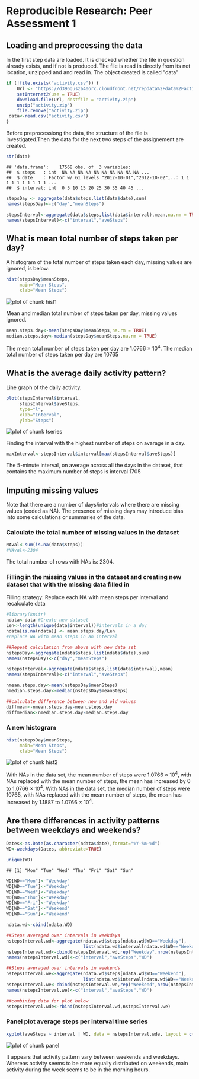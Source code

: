 # Reproducible Research: Peer Assessment 1  


## Loading and preprocessing the data  

In the first step data are loaded. It is checked whether the file in question already exists, and if not is produced.
The file is read in directly from its net location, unzipped and and read in.
The object created is called "data"

```r
if (!file.exists("activity.csv")) {
    Url <- "https://d396qusza40orc.cloudfront.net/repdata%2Fdata%2Factivity.zip"
    setInternet2(use = TRUE)
    download.file(Url, destfile = "activity.zip")
    unzip("activity.zip")
    file.remove("activity.zip")    
 data<-read.csv("activity.csv")   
}
```

Before preprocessiong the data, the structure of the file is investigated.Then the data for the next two steps of the assignement are created. 


```r
str(data)
```

```
## 'data.frame':	17568 obs. of  3 variables:
##  $ steps   : int  NA NA NA NA NA NA NA NA NA NA ...
##  $ date    : Factor w/ 61 levels "2012-10-01","2012-10-02",..: 1 1 1 1 1 1 1 1 1 1 ...
##  $ interval: int  0 5 10 15 20 25 30 35 40 45 ...
```



```r
stepsDay <- aggregate(data$steps,list(data$date),sum)
names(stepsDay)<-c("day","meanSteps")

stepsInterval<-aggregate(data$steps,list(data$interval),mean,na.rm = TRUE)
names(stepsInterval)<-c("interval","aveSteps")
```

## What is mean total number of steps taken per day?  
A histogram of the total number of steps taken each day, missing values are ignored, is below:


```r
hist(stepsDay$meanSteps, 
     main="Mean Steps",
     xlab="Mean Steps")
```

![plot of chunk hist1](figure/hist1.png) 

Mean and median total number of steps taken per day, missing values ignored. 


```r
mean.steps.day<-mean(stepsDay$meanSteps,na.rm = TRUE)
median.steps.day<-median(stepsDay$meanSteps,na.rm = TRUE)
```

The mean total number of steps taken per day are 1.0766 &times; 10<sup>4</sup>.
The median total number of steps taken per day are 10765



## What is the average daily activity pattern?

Line graph of the daily activity. 

```r
plot(stepsInterval$interval,
     stepsInterval$aveSteps,
     type="l",
     xlab="Interval",
     ylab="Steps")
```

![plot of chunk tseries](figure/tseries.png) 

Finding the interval with the highest number of steps on avarage in a day.  


```r
maxInterval<-stepsInterval$interval[max(stepsInterval$aveSteps)]
```

The 5-minute interval, on average across all the days in the dataset, that contains the maximum number of steps is interval 1705

## Imputing missing values  

Note that there are a number of days/intervals where there are missing values (coded as NA). The presence of missing days may introduce bias into some calculations or summaries of the data.

###  Calculate the total number of missing values in the dataset 


```r
NAval<-sum(is.na(data$steps))
#NAval<-2304
```
The total number of rows with NAs is: 2304.

### Filling in the missing values in the dataset and creating new dataset that with the missing data filled in  

Filling strategy: Replace each NA with mean steps per interval and recalculate data


```r
#library(knitr)
ndata<-data #Create new dataset
Len<-length(unique(data$interval))#intervals in a day
ndata[is.na(ndata)] <- mean.steps.day/Len
#replace NA with mean steps in an interval

##Repeat calculation from above with new data set
nstepsDay<-aggregate(ndata$steps,list(ndata$date),sum)
names(nstepsDay)<-c("day","meanSteps")

nstepsInterval<-aggregate(ndata$steps,list(data$interval),mean)
names(stepsInterval)<-c("interval","aveSteps")

nmean.steps.day<-mean(nstepsDay$meanSteps)
nmedian.steps.day<-median(nstepsDay$meanSteps)

##calculate difference between new and old values
diffmean<-nmean.steps.day-mean.steps.day
diffmedian<-nmedian.steps.day-median.steps.day
```

### A new histogram    


```r
hist(nstepsDay$meanSteps, 
     main="Mean Steps",
     xlab="Mean Steps")
```

![plot of chunk hist2](figure/hist2.png) 

With NAs in the data set, the mean number of steps were 1.0766 &times; 10<sup>4</sup>, with NAs replaced with the mean number of steps, the mean has increased by 0 to 1.0766 &times; 10<sup>4</sup>. With NAs in the data set, the median number of steps were 10765, with NAs replaced with the mean number of steps, the mean has increased by 1.1887 to 1.0766 &times; 10<sup>4</sup>.



## Are there differences in activity patterns between weekdays and weekends?


```r
Dates<-as.Date(as.character(ndata$date),format="%Y-%m-%d")
WD<-weekdays(Dates, abbreviate=TRUE)

unique(WD)
```

```
## [1] "Mon" "Tue" "Wed" "Thu" "Fri" "Sat" "Sun"
```

```r
WD[WD=="Mon"]<-"Weekday"
WD[WD=="Tue"]<-"Weekday"
WD[WD=="Wed"]<-"Weekday"
WD[WD=="Thu"]<-"Weekday"  
WD[WD=="Fri"]<-"Weekday" 
WD[WD=="Sat"]<-"Weekend"  
WD[WD=="Sun"]<-"Weekend" 

ndata.wd<-cbind(ndata,WD)

##Steps averaged over intervals in weekdays
nstepsInterval.wd<-aggregate(ndata.wd$steps[ndata.wd$WD=="Weekday"],
                             list(ndata.wd$interval[ndata.wd$WD=="Weekday"]),mean)
nstepsInterval.wd<-cbind(nstepsInterval.wd,rep("Weekday",nrow(nstepsInterval.wd)))
names(nstepsInterval.wd)<-c("interval","aveSteps","WD")

##Steps averaged over intervals in weekends
nstepsInterval.we<-aggregate(ndata.wd$steps[ndata.wd$WD=="Weekend"],
                             list(ndata.wd$interval[ndata.wd$WD=="Weekend"]),mean)
nstepsInterval.we<-cbind(nstepsInterval.we,rep("Weekend",nrow(nstepsInterval.we)))
names(nstepsInterval.we)<-c("interval","aveSteps","WD")

##combining data for plot below
nstepsInterval.wde<-rbind(nstepsInterval.wd,nstepsInterval.we)
```


### Panel plot average steps per interval time series


```r
xyplot(aveSteps ~ interval | WD, data = nstepsInterval.wde, layout = c(1, 2), type="l", ylab="steps")
```

![plot of chunk panel](figure/panel.png) 

It appears that activity pattern vary between weekends and weekdays. Whereas  activity seems to be more equally distributed on weekends, main activity during the week seems to be in the morning hours.
